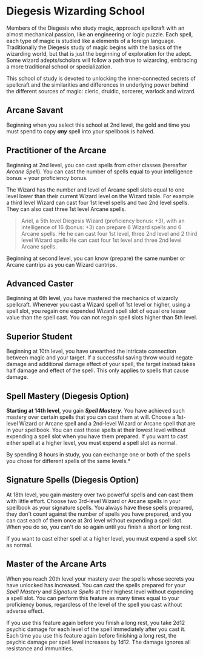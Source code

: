 # Diegesis Wizarding School

Members of the Diegesis who study magic, approach spellcraft with an almost mechanical passion, like an engineering or logic puzzle. Each spell, each type of magic is studied like a elements of a foreign language. Traditionally the Diegesis study of magic begins with the basics of the wizarding world, but that is just the beginning of exploration for the adept. Some wizard adepts/scholars will follow a path true to wizarding, embracing a more traditional school or specialization.

This school of study is devoted to unlocking the inner-connected secrets of spellcraft and the similarities and differences in underlying power behind the different sources of magic: cleric, druidic, sorcerer, warlock and wizard.

## Arcane Savant
Beginning when you select this school at 2nd level, the gold and time you must spend to copy ***any*** spell into your spellbook is halved.

## Practitioner of the Arcane
Beginning at 2nd level, you can cast spells from other classes (hereafter *Arcane Spell*). You can cast the number of spells equal to your intelligence bonus + your proficiency bonus.

The Wizard has the number and level of Arcane spell slots equal to one level lower than their current Wizard level on the Wizard table. For example a third level Wizard can cast four 1st level spells and two 2nd level spells. They can also cast three 1st level Arcane spells. 

>Ariel, a 5th level Diegesis Wizard (proficiency bonus: +3), with an intelligence of 16 (bonus: +3) can prepare 6 Wizard spells and 6 Arcane spells. 
> He he can cast four 1st level, three 2nd level and 2 third level Wizard spells
> He can cast four 1st level and three 2nd level Arcane spells.

Beginning at second level, you can know (prepare) the same number or Arcane cantrips as you can Wizard cantrips.

## Advanced Caster
Beginning at 6th level, you have mastered the mechanics of wizardly spellcraft. Whenever you cast a Wizard spell of 1st level or higher, using a spell slot, you regain one expended Wizard spell slot of equal ore lesser value than the spell cast. You can not regain spell slots higher than 5th level.

## Superior Student
Beginning at 10th level, you have unearthed the intricate connection between magic and your target. If a successful saving throw would negate damage and additional damage effect of your spell, the target instead takes half damage and effect of the spell. This only applies to spells that cause damage.

## Spell Mastery (Diegesis Option)
**Starting at 14th level**, you gain ***Spell Mastery***. You have achieved such mastery over certain spells that you can cast them at will. Choose a 1st-level Wizard or Arcane spell and a 2nd-level Wizard or Arcane spell that are in your spellbook. You can cast those spells at their lowest level without expending a spell slot when you have them prepared. If you want to cast either spell at a higher level, you must expend a spell slot as normal.

By spending 8 hours in study, you can exchange one or both of the spells you chose for different spells of the same levels.*

## Signature Spells (Diegesis Option)
At 18th level, you gain mastery over two powerful spells and can cast them with little effort. Choose two 3rd-level Wizard or Arcane spells in your spellbook as your signature spells. You always have these spells prepared, they don't count against the number of spells you have prepared, and you can cast each of them once at 3rd level without expending a spell slot. When you do so, you can't do so again until you finish a short or long rest.

If you want to cast either spell at a higher level, you must expend a spell slot as normal.

## Master of the Arcane Arts
When you reach 20th level your mastery over the spells whose secrets you have unlocked has increased. You can cast the spells prepared for your *Spell Mastery* and *Signature Spells* at their highest level without expending a spell slot. You can perform this feature as many times equal to your proficiency bonus, regardless of the level of the spell you cast without adverse effect.

If you use this feature again before you finish a long rest, you take 2d12 psychic damage for each level of the spell immediately after you cast it. Each time you use this feature again before finishing a long rest, the psychic damage per spell level increases by 1d12. The damage ignores all resistance and immunities.
